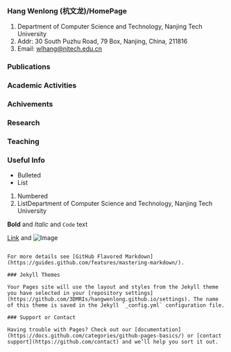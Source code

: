 ### Hang Wenlong (杭文龙)/HomePage
1. Department of Computer Science and Technology, Nanjing Tech University
2. Addr: 30 South Puzhu Road, 79 Box, Nanjing, China, 211816
3. Email: wlhang@njtech.edu.cn

### Publications

### Academic Activities

### Achivements

### Research

### Teaching

### Useful Info
- Bulleted
- List

1. Numbered
2. ListDepartment of Computer Science and Technology, Nanjing Tech University

**Bold** and _Italic_ and `Code` text

[Link](url) and ![Image](src)
```

For more details see [GitHub Flavored Markdown](https://guides.github.com/features/mastering-markdown/).

### Jekyll Themes

Your Pages site will use the layout and styles from the Jekyll theme you have selected in your [repository settings](https://github.com/3DMRIs/hangwenlong.github.io/settings). The name of this theme is saved in the Jekyll `_config.yml` configuration file.

### Support or Contact

Having trouble with Pages? Check out our [documentation](https://docs.github.com/categories/github-pages-basics/) or [contact support](https://github.com/contact) and we’ll help you sort it out.
